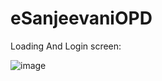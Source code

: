 # eSanjeevaniOPD

Loading And Login screen:


![image](https://github.com/UtkarshRawat1710/eSanjeevaniOPD/assets/124810125/933d3e7a-f5e4-41cd-a88d-4f3cf2dad55b)


